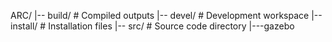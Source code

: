 ARC/
|-- build/                   # Compiled outputs
|-- devel/                   # Development workspace
|-- install/                 # Installation files
|-- src/                     # Source code directory
|---gazebo

